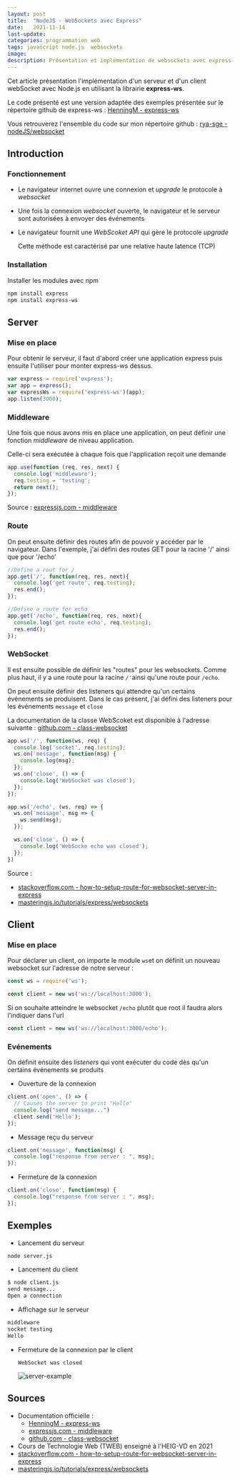 ```yaml
---
layout: post
title:  "NodeJS - WebSockets avec Express"
date:   2021-11-14
last-update: 
categories: programmation web
tags: javascript node.js  websockets
image:
description: Présentation et implémentation de websockets avec express-ws
---
```


Cet article présentation l'implémentation d'un serveur et d'un client webSocket avec Node.js en utilisant la librairie **express-ws**.

Le code présenté est une version adaptée des exemples présentée sur le répertoire github de express-ws : [HenningM - express-ws](https://github.com/HenningM/express-ws)

Vous retrouverez l'ensemble du code sur mon répertoire github : [rya-sge - nodeJS/websocket](https://github.com/rya-sge/AD-ressources/tree/master/programmation/nodeJS/websocket)



## Introduction

### Fonctionnement

- Le navigateur internet ouvre une connexion et *upgrade* le protocole à *websocket*

- Une fois la connexion *websocket* ouverte, le navigateur et le serveur sont autorisées à envoyer des événements

- Le navigateur fournit une *WebScoket API* qui gère le protocole *upgrade*

  Cette méthode est caractérisé par une relative haute latence (TCP)

### Installation

Installer les modules avec npm

```bash
npm install express
npm install express-ws
```

## Server



### Mise en place

Pour obtenir le serveur, il faut d'abord créer une application express puis ensuite l'utiliser pour monter express-ws dessus.

```javascript
var express = require('express');
var app = express();
var expressWs = require('express-ws')(app);
app.listen(3000);
```



### Middleware

Une fois que nous avons mis en place une application, on peut définir une fonction *middleware* de niveau application.

Celle-ci sera exécutée à chaque fois que l'application reçoit une demande

```javascript
app.use(function (req, res, next) {
  console.log('middleware');
  req.testing = 'testing';
  return next();
});
```

Source : [expressjs.com - middleware](https://expressjs.com/fr/guide/using-middleware.html)

### Route

On peut ensuite définir des routes afin de pouvoir y accéder par le navigateur. Dans l'exemple, j'ai défini des routes GET pour la racine '/' ainsi que pour '/echo'

```javascript
//Define a rout for /
app.get('/', function(req, res, next){
  console.log('get route', req.testing);
  res.end();
});

//Define a route for echo
app.get('/echo', function(req, res, next){
  console.log('get route echo', req.testing);
  res.end();
});
```



### WebSocket

Il est ensuite possible de définir les "routes" pour les websockets. Comme plus haut, il y a une route pour la racine `/'`ainsi qu'une route pour `/echo`.

On peut ensuite définir des listeners qui attendre qu'un certains événements se produisent. Dans le cas présent, j'ai défini des listeners pour les  événements `message` et `close`



La documentation de la classe WebScoket est disponible à l'adresse suivante : [github.com - class-websocket](https://github.com/websockets/ws/blob/master/doc/ws.md#class-websocket)



```javascript
app.ws('/', function(ws, req) {
  console.log('socket', req.testing);
  ws.on('message', function(msg) {
    console.log(msg);
  });
  ws.on('close', () => {
    console.log('WebSocket was closed');
  });
});

app.ws('/echo', (ws, req) => {
  ws.on('message', msg => {
    ws.send(msg);
  });

  ws.on('close', () => {
    console.log('WebSocke echo was closed');
  });
})

```

Source :

-  [stackoverflow.com - how-to-setup-route-for-websocket-server-in-express](https://stackoverflow.com/questions/22429744/how-to-setup-route-for-websocket-server-in-express)
- [masteringjs.io/tutorials/express/websockets](https://masteringjs.io/tutorials/express/websockets)

## Client

### Mise en place

Pour déclarer un client, on importe le module `ws`et on définit un nouveau websocket sur l'adresse de notre serveur :

```javascript
const ws = require('ws');

const client = new ws('ws://localhost:3000');
```

Si on souhaite atteindre le websocket `/echo` plutôt que root il faudra alors l'indiquer dans l'url

```javascript
const client = new ws('ws://localhost:3000/echo');
```

### Evénements

On définit ensuite des *listeners* qui vont exécuter  du code dès qu'un certains événements se produits

- Ouverture de la connexion

```javascript
client.on('open', () => {
  // Causes the server to print "Hello"
  console.log("send message...")
  client.send('Hello');
});
```

- Message reçu du serveur

```javascript
client.on('message', function(msg) {
  console.log("response from server : ", msg);
});
```

- Fermeture de la connexion

```javascript
client.on('close', function(msg) {
  console.log("response from server : ", msg);
});
```

## Exemples

- Lancement du serveur 

```bash
node server.js
```

- Lancement du client

```bash
$ node client.js
send message...
Open a connection

```

- Affichage sur le serveur

```bash
middleware
socket testing
Hello
```

- Fermeture de la connexion par le client

  ```
  WebSocket was closed
  ```

  ![server-example]({{site.url_complet}}/assets/article/programmation/nodeJS/websocket/server-example.PNG)

## Sources

- Documentation officielle :
  - [HenningM - express-ws](https://github.com/HenningM/express-ws)
  - [expressjs.com - middleware](https://expressjs.com/fr/guide/using-middleware.html)
  - [github.com - class-websocket](https://github.com/websockets/ws/blob/master/doc/ws.md#class-websocket)
- Cours de Technologie Web (TWEB) enseigné à l'HEIG-VD en 2021
-  [stackoverflow.com - how-to-setup-route-for-websocket-server-in-express](https://stackoverflow.com/questions/22429744/how-to-setup-route-for-websocket-server-in-express)
- [masteringjs.io/tutorials/express/websockets](https://masteringjs.io/tutorials/express/websockets)